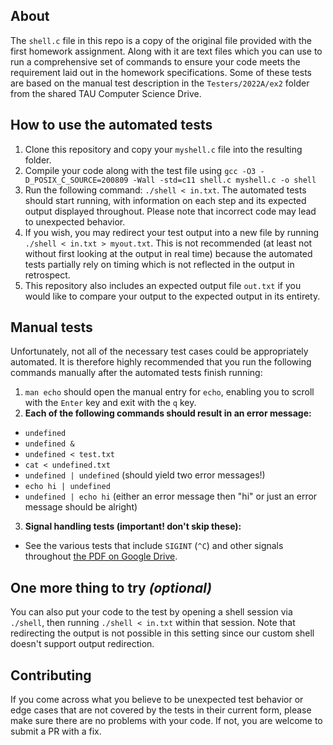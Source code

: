 ## About
The ```shell.c``` file in this repo is a copy of the original file provided with the first homework assignment. Along with it are text files which you can use to run a comprehensive set of commands to ensure your code meets the requirement laid out in the homework specifications. Some of these tests are based on the manual test description in the ```Testers/2022A/ex2``` folder from the shared TAU Computer Science Drive.
## How to use the automated tests
1. Clone this repository and copy your ```myshell.c``` file into the resulting folder.
2. Compile your code along with the test file using ```gcc -O3 -D_POSIX_C_SOURCE=200809 -Wall -std=c11 shell.c myshell.c -o shell```
3. Run the following command: ```./shell < in.txt```. The automated tests should start running, with information on each step and its expected output displayed throughout. Please note that incorrect code may lead to unexpected behavior. 
4. If you wish, you may redirect your test output into a new file by running ```./shell < in.txt > myout.txt```. This is not recommended (at least not without first looking at the output in real time) because the automated tests partially rely on timing which is not reflected in the output in retrospect.
5. This repository also includes an expected output file ```out.txt``` if you would like to compare your output to the expected output in its entirety.
## Manual tests
Unfortunately, not all of the necessary test cases could be appropriately automated. It is therefore highly recommended that you run the following commands manually after the automated tests finish running:
1. ```man echo``` should open the manual entry for ```echo```, enabling you to scroll with the ```Enter``` key and exit with the ```q``` key.
2. **Each of the following commands should result in an error message:**
* ```undefined```
* ```undefined &```
* ```undefined < test.txt```
* ```cat < undefined.txt```
* ```undefined | undefined``` (should yield two error messages!)
* ```echo hi | undefined```
* ```undefined | echo hi``` (either an error message then "hi" or just an error message should be alright)
3. **Signal handling tests (important! don't skip these):**
* See the various tests that include ```SIGINT``` (```^C```) and other signals throughout [the PDF on Google Drive](https://drive.google.com/file/d/13e-sn83wvrWhqbawsdGD0WVWyx2eLdo_/view?usp=sharing).
## One more thing to try *(optional)*
You can also put your code to the test by opening a shell session via ```./shell```, then running ```./shell < in.txt``` within that session. Note that redirecting the output is not possible in this setting since our custom shell doesn't support output redirection.
## Contributing
If you come across what you believe to be unexpected test behavior or edge cases that are not covered by the tests in their current form, please make sure there are no problems with your code. If not, you are welcome to submit a PR with a fix.
